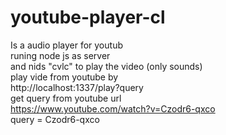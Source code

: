 # youtube-player-cl

Is a audio player for youtub
<br>
runing node js as server
<br>
and nids "cvlc" to play the video (only sounds)
<br>
play vide from youtube by
<br>
http://localhost:1337/play?query
<br>
get query from youtube url
<br>
https://www.youtube.com/watch?v=Czodr6-qxco
<br>
query = Czodr6-qxco
